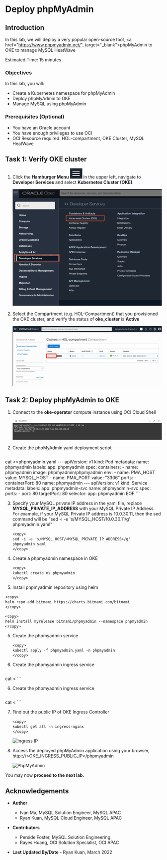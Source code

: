 # Deploy phpMyAdmin

## Introduction

In this lab, we will deploy a very popular open-source tool, <a href="https://www.phpmyadmin.net/", target="\_blank">phpMyAdmin</a> to OKE to manage MySQL HeatWave

Estimated Time: 15 minutes

### Objectives

In this lab, you will:

* Create a Kubernetes namespace for phpMyAdmin
* Deploy phpMyAdmin to OKE
* Manage MySQL using phpMyAdmin

### Prerequisites (Optional)

* You have an Oracle account
* You have enough privileges to use OCI
* OCI Resource required: HOL-compartment, OKE Cluster, MySQL HeatWave

## Task 1: Verify OKE cluster

1. Click the **Hamburger Menu** ![](images/hamburger.png) in the upper left, navigate to **Developer Services** and select **Kubernetes Cluster (OKE)**

    ![Navigate to OKE](images/navigate-to-oke.png)

2. Select the Compartment (e.g. HOL-Compartment) that you provisioned the OKE cluster, and verify the status of **oke_cluster** is **Active**

    ![Verify OKE](images/click-cluster.png)

## Task 2: Deploy phpMyAdmin to OKE

1. Connect to the **oke-operator** compute instance using OCI Cloud Shell

	![Connect to VM](images/connect-to-vm.png)

2. Create the phpMyAdmin yaml deployment script

	```
<copy>
cat <<EOF >>phpmyadmin.yaml
---
apiVersion: v1
kind: Pod
metadata:
  name: phpmyadmin
  labels:
    app: phpmyadmin
spec:
  containers:
    - name: phpmyadmin
      image: phpmyadmin/phpmyadmin
      env:
        - name: PMA_HOST
          value: MYSQL_HOST
        - name: PMA_PORT
          value: "3306"
      ports:
        - containerPort: 80
          name: phpmyadmin
---
apiVersion: v1
kind: Service
metadata:
  labels:
    app: phpmyadmin-svc
  name: phpmyadmin-svc
spec:
  ports:
  - port: 80
    targetPort: 80
  selector:
    app: phpmyadmin
EOF
</copy>
```

3. Specify your MySQL private IP address in the yaml file, replace **MYSQL&#95;PRIVATE&#95;IP&#95;ADDRESS** with your MySQL Private IP Address. For example, if your MySQL Private IP address is 10.0.30.11, then the sed command will be "sed -i -e 's/MYSQL_HOST/10.0.30.11/g' phpmyadmin.yaml"

	```
	<copy>
	sed -i -e 's/MYSQL_HOST/<MYSQL_PRIVATE_IP_ADDRESS>/g' phpmyadmin.yaml 
	</copy>
	```

4. Create a phpmyadmin namespace in OKE

	```
	<copy>
	kubectl create ns phpmyadmin
	</copy>
	```

2. Install phpmyadmin repository using helm

  ```
<copy>
helm repo add bitnami https://charts.bitnami.com/bitnami
</copy>
```
  ```
<copy>
helm install myrelease bitnami/phpmyadmin --namespace phpmyadmin
</copy>
```

5. Create the phpmyadmin service

	```
	<copy>
	kubectl apply -f phpmyadmin.yaml -n phpmyadmin
	</copy>
	```

6. Create the phpmyadmin ingress service

	```
<copy>
cat <<EOF | kubectl -n phpmyadmin apply -f -
apiVersion: networking.k8s.io/v1
kind: Ingress
metadata:
  name: phpmyadmin-ing
  annotations:
    nginx.ingress.kubernetes.io/rewrite-target: /$2
    nginx.ingress.kubernetes.io/app-root: /phpmyadmin/
    nginx.ingress.kubernetes.io/configuration-snippet: |
      rewrite ^/themes/(.*)$ /phpmyadmin/themes/$1 redirect;
      rewrite ^/index.php(.*)$ /phpmyadmin/index.php$1 redirect;
      rewrite ^/config/(.*)$ /phpmyadmin/config/$1 redirect;
spec:
  ingressClassName: nginx
  rules:
  - http:
      paths:
        - path: /phpmyadmin(/|$)(.*)
          pathType: Prefix
          backend:
            service:
              name: phpmyadmin-svc
              port:
                number: 80
        - path: /index.php(.*)
          pathType: Prefix
          backend:
            service:
              name: phpmyadmin-svc
              port:
                number: 80
EOF
</copy>
```

6. Create the phpmyadmin ingress service

	```
<copy>
cat <<EOF | kubectl -n phpmyadmin apply -f -
apiVersion: networking.k8s.io/v1
kind: Ingress
metadata:
  name: phpmyadmin-ing
  annotations:
    nginx.ingress.kubernetes.io/rewrite-target: /$2
    nginx.ingress.kubernetes.io/app-root: /phpmyadmin/
    nginx.ingress.kubernetes.io/configuration-snippet: |
      rewrite ^/themes/(.*)$ /phpmyadmin/themes/$1 redirect;
      rewrite ^/index.php(.*)$ /phpmyadmin/index.php$1 redirect;
      rewrite ^/config/(.*)$ /phpmyadmin/config/$1 redirect;
spec:
  ingressClassName: nginx
  rules:
  - http:
      paths:
        - path: /phpmyadmin(/|$)(.*)
          pathType: Prefix
          backend:
            service:
              name: myrelease-phpmyadmin
              port:
                number: 80
        - path: /index.php(.*)
          pathType: Prefix
          backend:
            service:
              name: myrelease-phpmyadmin
              port:
                number: 80
EOF
</copy>
```

7. Find out the public IP of OKE Ingress Controller

	```
	<copy>
	kubectl get all -n ingress-nginx
	</copy>
	```
	![Ingress IP](images/ingress.png)

8. Access the deployed phpMyAdmin application using your browser, http:://&lt;OKE&#95;INGRESS&#95;PUBLIC&#95;IP&gt;/phpmyadmin

	![PhpMyAdmin](images/phpmyadmin.png)

  You may now **proceed to the next lab.**

## Acknowledgements

* **Author**
	* Ivan Ma, MySQL Solution Engineer, MySQL APAC
	* Ryan Kuan, MySQL Cloud Engineer, MySQL APAC
* **Contributors**
	* Perside Foster, MySQL Solution Engineering
	* Rayes Huang, OCI Solution Specialist, OCI APAC

* **Last Updated By/Date** - Ryan Kuan, March 2022
